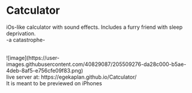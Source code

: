 # Catculator

iOs-like calculator with sound effects. Includes a furry friend with sleep deprivation.
<br />-a catastrophe-

<br />
![image](https://user-images.githubusercontent.com/40829087/205509276-da28c000-b5ae-4deb-8af5-e756cfe09f83.png)

<br />
live server at: https://egekaplan.github.io/Catculator/ 
<br />It is meant to be previewed on iPhones
